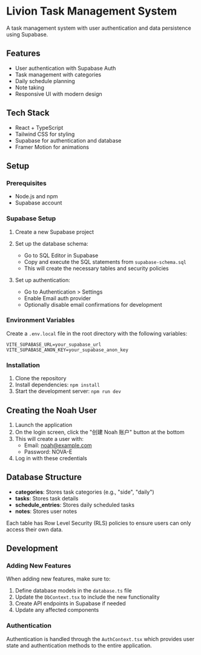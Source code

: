 # Livion Task Management System

A task management system with user authentication and data persistence using Supabase.

## Features

- User authentication with Supabase Auth
- Task management with categories
- Daily schedule planning
- Note taking
- Responsive UI with modern design

## Tech Stack

- React + TypeScript
- Tailwind CSS for styling
- Supabase for authentication and database
- Framer Motion for animations

## Setup

### Prerequisites

- Node.js and npm
- Supabase account

### Supabase Setup

1. Create a new Supabase project
2. Set up the database schema:
   - Go to SQL Editor in Supabase
   - Copy and execute the SQL statements from `supabase-schema.sql`
   - This will create the necessary tables and security policies

3. Set up authentication:
   - Go to Authentication > Settings
   - Enable Email auth provider
   - Optionally disable email confirmations for development

### Environment Variables

Create a `.env.local` file in the root directory with the following variables:

```
VITE_SUPABASE_URL=your_supabase_url
VITE_SUPABASE_ANON_KEY=your_supabase_anon_key
```

### Installation

1. Clone the repository
2. Install dependencies: `npm install`
3. Start the development server: `npm run dev`

## Creating the Noah User

1. Launch the application
2. On the login screen, click the "创建 Noah 账户" button at the bottom
3. This will create a user with:
   - Email: noah@example.com
   - Password: NOVA-E
4. Log in with these credentials

## Database Structure

- **categories**: Stores task categories (e.g., "side", "daily")
- **tasks**: Stores task details
- **schedule_entries**: Stores daily scheduled tasks
- **notes**: Stores user notes

Each table has Row Level Security (RLS) policies to ensure users can only access their own data.

## Development

### Adding New Features

When adding new features, make sure to:

1. Define database models in the `database.ts` file
2. Update the `DbContext.tsx` to include the new functionality
3. Create API endpoints in Supabase if needed
4. Update any affected components

### Authentication

Authentication is handled through the `AuthContext.tsx` which provides user state and authentication methods to the entire application. 